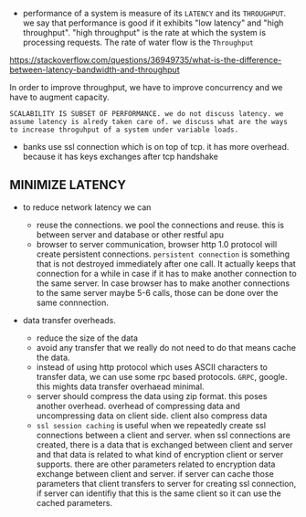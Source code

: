 - performance of a system is measure of its `LATENCY` and its `THROUGHPUT`. we say that performance is good if it exhibits "low latency" and "high throughput". "high throughput" is the rate at which the system is processing requests. The rate of water flow is the `Throughput`

https://stackoverflow.com/questions/36949735/what-is-the-difference-between-latency-bandwidth-and-throughput

In order to improve throughput, we have to improve concurrency and we have to augment capacity.

    SCALABILITY IS SUBSET OF PERFORMANCE. we do not discuss latency. we assume latency is alredy taken care of. we discuss what are the ways to increase throguhput of a system under variable loads.

- banks use ssl connection which is on top of tcp. it has more overhead. because it has keys exchanges after tcp handshake

## MINIMIZE LATENCY

- to reduce network latency we can

  - reuse the connections. we pool the connections and reuse. this is between server and database or other restful apu
  - browser to server communication, browser http 1.0 protocol will create persistent connections. `persistent connection` is something that is not destroyed immediately after one call. It actually keeps that connection for a while in case if it has to make another connection to the same server. In case browser has to make another connections to the same server maybe 5-6 calls, those can be done over the same connnection.

- data transfer overheads.

  - reduce the size of the data
  - avoid any transfer that we really do not need to do that means cache the data.
  - instead of using http protocol which uses ASCII characters to transfer data, we can use some rpc based protocols. `GRPC`, google. this mights data transfer overhaead minimal.
  - server should compress the data using zip format. this poses another overhead. overhead of compressing data and uncompressing data on client side. client also compress data
  - `ssl session caching` is useful when we repeatedly create ssl connections between a client and server. when ssl connections are created, there is a data that is exchanged between client and server and that data is related to what kind of encryption client or server supports. there are other parameters related to encryption data exchange between client and server. if server can cache those parameters that client transfers to server for creating ssl connection, if server can identifiy that this is the same client so it can use the cached parameters.
